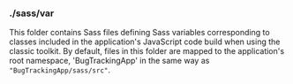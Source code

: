### ./sass/var

This folder contains Sass files defining Sass variables corresponding to classes
included in the application's JavaScript code build when using the classic toolkit.
By default, files in this folder are mapped to the application's root namespace,
'BugTrackingApp' in the same way as `"BugTrackingApp/sass/src"`.